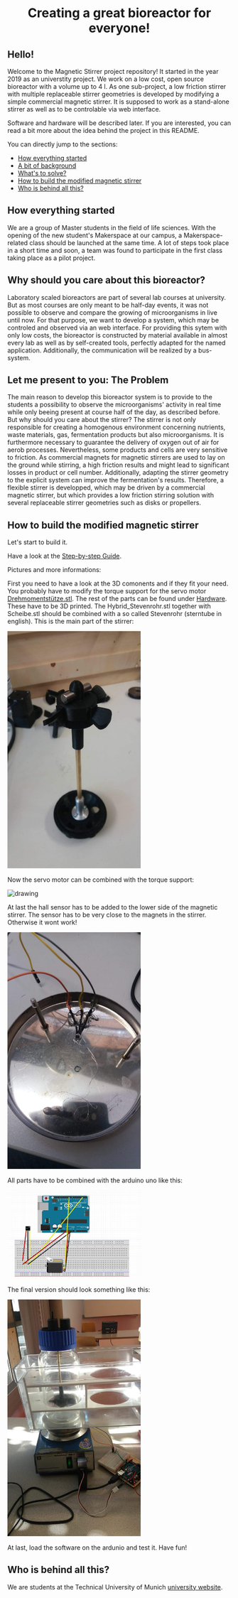 
<p align="center">
<h1 align="center">Creating a great bioreactor for everyone!</h1>
</p>

## Hello!
Welcome to the Magnetic Stirrer project repository! It started in the year 2019 as an universtity project. We work on a low cost, open source bioreactor with a volume up to 4 l. As one sub-project, a low friction stirrer with multiple replaceable stirrer geometries is developed by modifying a simple commercial magnetic stirrer. It is supposed to work as a stand-alone stirrer as well as to be controlable via web interface.

Software and hardware will be described later. If you are interested, you can read a bit more about the idea behind the project in this README.

You can directly jump to the sections:

- [How everything started](#how-everything-started)
- [A bit of background](#why-should-you-care-about-this-bioreactor)
- [What's to solve?](#let-me-present-to-you-the-problem)
- [How to build the modified magnetic stirrer](#how-to-build-the-modified-magnetic-stirrer)
- [Who is behind all this?](#who-is-behind-all-this)


## How everything started
We are a group of Master students in the field of life sciences. With the opening of the new student's Makerspace at our campus, a Makerspace-related class should be launched at the same time. A lot of steps took place in a short time and soon, a team was found to participate in the first class taking place as a pilot project. 

## Why should you care about this bioreactor?
Laboratory scaled bioreactors are part of several lab courses at university. But as most courses are only meant to be half-day events, it was not possible to observe and compare the growing of microorganisms in live until now. For that purpose, we want to develop a system, which may be controled and observed via an web interface. For providing this sytem with only low costs, the bioreactor is constructed by material available in almost every lab as well as by self-created tools, perfectly adapted for the named application. Additionally, the communication will be realized by a bus-system.

## Let me present to you: The Problem
The main reason to develop this bioreactor system is to provide to the students a possibility to observe the microorganisms' activity in real time while only beeing present at course half of the day, as described before. But why should you care about the stirrer? The stirrer is not only responsible for creating a homogenous environment concerning nutrients, waste materials, gas, fermentation products but also microorganisms. It is furthermore necessary to guarantee the delivery of oxygen out of air for aerob processes. Nevertheless, some products and cells are very sensitive to friction. As commercial magnets for magnetic stirrers are used to lay on the ground while stirring, a high friction results and might lead to significant losses in product or cell number. Additionally, adapting the stirrer geometry to the explicit system can improve the fermentation's results. Therefore, a flexible stirrer is developped, which may be driven by a commercial magnetic stirrer, but which provides a low friction stirring solution with several replaceable stirrer geometries such as disks or propellers.

## How to build the modified magnetic stirrer

Let's start to build it.

Have a look at the [Step-by-step Guide](https://github.com/3DFlo/modified-magnetic-stirrer/blob/master/Step-by-step-introduction.md).

Pictures and more informations:

First you need to have a look at the 3D comonents and if they fit your need. You probably have to modify the torque support for the servo motor [Drehmomentstütze.stl](https://github.com/3DFlo/modified-magnetic-stirrer/blob/master/Hardware/Drehmomentst%C3%BCtze.stl). 
The rest of the parts can be found under [Hardware](https://github.com/3DFlo/modified-magnetic-stirrer/tree/master/Hardware). These have to be 3D printed. The Hybrid_Stevenrohr.stl together with Scheibe.stl should be combined with a so called Stevenrohr (sterntube in english). This is the main part of the stirrer:

<img src="https://github.com/3DFlo/modified-magnetic-stirrer/blob/master/Hardware/Pictures/Stevenrohr_01.jpg" alt="drawing" width="300"/>

Now the servo motor can be combined with the torque support:

<img src="https://github.com/3DFlo/modified-magnetic-stirrer/blob/master/Hardware/Pictures/Drehmomentst%C3%BCtze.jpg" alt="drawing" width="300"/>

At last the hall sensor has to be added to the lower side of the magnetic stirrer. The sensor has to be very close to the magnets in the stirrer. Otherwise it wont work!

<img src="https://github.com/3DFlo/modified-magnetic-stirrer/blob/master/Hardware/Pictures/HallSensor.jpg" alt="drawing" width="300"/>

All parts have to be combined with the arduino uno like this:

<img src="https://github.com/3DFlo/modified-magnetic-stirrer/blob/master/Hardware/Pictures/Schaltbild.jpeg" alt="drawing" width="300"/>

The final version should look something like this:

<img src="https://github.com/3DFlo/modified-magnetic-stirrer/blob/master/Hardware/Pictures/Final.jpg" alt="drawing" width="300"/>

At last, load the software on the ardunio and test it.
Have fun!

## Who is behind all this?
We are students at the Technical University of Munich [university website](https://www.tum.de/nc/en/).

